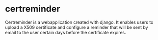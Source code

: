 # certreminder
Certreminder is a webapplication created with django. It enables users to upload a X509 certificate and configure a reminder that will be sent by email to the user certain days before the certificate expires.

